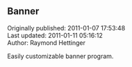 ## Banner  
Originally published: 2011-01-07 17:53:48  
Last updated: 2011-01-11 05:16:12  
Author: Raymond Hettinger  
  
Easily customizable banner program.